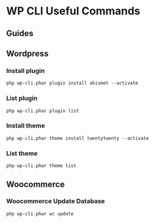 # WP CLI Useful Commands

## Guides


## Wordpress

### Install plugin

```
php wp-cli.phar plugin install akismet --activate
```

### List plugin

```
php wp-cli.phar plugin list
```

### Install theme

```
php wp-cli.phar theme install twentytwenty --activate
```

### List theme

```
php wp-cli.phar theme list
```

## Woocommerce

### Woocommerce Update Database

```
php wp-cli.phar wc update
```

